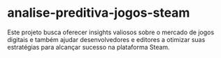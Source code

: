 # analise-preditiva-jogos-steam
Este projeto busca oferecer insights valiosos sobre o mercado de jogos digitais e também ajudar desenvolvedores e editores a otimizar suas estratégias para alcançar sucesso na plataforma Steam.
